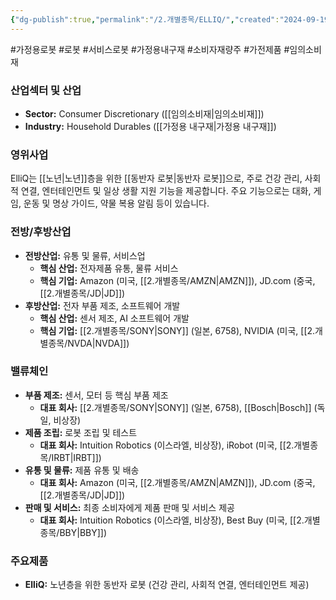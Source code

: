 ```yaml
---
{"dg-publish":true,"permalink":"/2.개별종목/ELLIQ/","created":"2024-09-19T14:36:59.474+09:00","updated":"2025-06-03T20:05:58.887+09:00"}
---
```


#가정용로봇 #로봇 #서비스로봇 #가정용내구재 #소비자재량주 #가전제품 #임의소비재


### 산업섹터 및 산업

- **Sector:** Consumer Discretionary ([[임의소비재\|임의소비재]])
- **Industry:** Household Durables ([[가정용 내구재\|가정용 내구재]])

### 영위사업

ElliQ는 [[노년\|노년]]층을 위한 [[동반자 로봇\|동반자 로봇]]으로, 주로 건강 관리, 사회적 연결, 엔터테인먼트 및 일상 생활 지원 기능을 제공합니다. 주요 기능으로는 대화, 게임, 운동 및 명상 가이드, 약물 복용 알림 등이 있습니다.

### 전방/후방산업

- **전방산업:** 유통 및 물류, 서비스업
    - **핵심 산업:** 전자제품 유통, 물류 서비스
    - **핵심 기업:** Amazon (미국, [[2.개별종목/AMZN\|AMZN]]), JD.com (중국, [[2.개별종목/JD\|JD]])
- **후방산업:** 전자 부품 제조, 소프트웨어 개발
    - **핵심 산업:** 센서 제조, AI 소프트웨어 개발
    - **핵심 기업:** [[2.개별종목/SONY\|SONY]] (일본, 6758), NVIDIA (미국, [[2.개별종목/NVDA\|NVDA]])

### 밸류체인

- **부품 제조:** 센서, 모터 등 핵심 부품 제조
    - **대표 회사:** [[2.개별종목/SONY\|SONY]] (일본, 6758), [[Bosch\|Bosch]] (독일, 비상장)
- **제품 조립:** 로봇 조립 및 테스트
    - **대표 회사:** Intuition Robotics (이스라엘, 비상장), iRobot (미국, [[2.개별종목/IRBT\|IRBT]])
- **유통 및 물류:** 제품 유통 및 배송
    - **대표 회사:** Amazon (미국, [[2.개별종목/AMZN\|AMZN]]), JD.com (중국, [[2.개별종목/JD\|JD]])
- **판매 및 서비스:** 최종 소비자에게 제품 판매 및 서비스 제공
    - **대표 회사:** Intuition Robotics (이스라엘, 비상장), Best Buy (미국, [[2.개별종목/BBY\|BBY]])

### 주요제품

- **ElliQ:** 노년층을 위한 동반자 로봇 (건강 관리, 사회적 연결, 엔터테인먼트 제공)